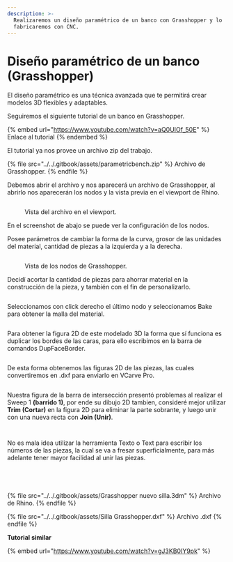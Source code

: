 ```yaml
---
description: >-
  Realizaremos un diseño paramétrico de un banco con Grasshopper y lo
  fabricaremos con CNC.
---
```


# Diseño paramétrico de un banco (Grasshopper)

El diseño paramétrico es una técnica avanzada que te permitirá crear modelos 3D flexibles y adaptables.&#x20;

Seguiremos el siguiente tutorial de un banco en Grasshopper.

{% embed url="https://www.youtube.com/watch?v=aQ0UIOf_50E" %}
Enlace al tutorial
{% endembed %}

El tutorial ya nos provee un archivo zip del trabajo.

{% file src="../../.gitbook/assets/parametricbench.zip" %}
Archivo de Grasshopper.
{% endfile %}

Debemos abrir el archivo y nos aparecerá un archivo de Grasshopper, al abrirlo nos aparecerán los nodos y la vista previa en el viewport de Rhino.

<figure><img src="../../.gitbook/assets/image (13) (1) (1) (1).png" alt=""><figcaption><p>Vista del archivo en el viewport.</p></figcaption></figure>

En el screenshot de abajo se puede ver la configuración de los nodos.

Posee parámetros de cambiar la forma de la curva, grosor de las unidades del material, cantidad de piezas a la izquierda y a la derecha.

<figure><img src="../../.gitbook/assets/image (9) (1) (1) (1).png" alt=""><figcaption><p>Vista de los nodos de Grasshopper.</p></figcaption></figure>

Decidí acortar la cantidad de piezas para ahorrar material en la construcción de la pieza, y también con el fin de personalizarlo.

<figure><img src="../../.gitbook/assets/imagen_2023-11-13_133734594.png" alt=""><figcaption></figcaption></figure>

Seleccionamos con click derecho el último nodo y seleccionamos Bake para obtener la malla del material.

<figure><img src="../../.gitbook/assets/imagen_2023-11-13_133822209.png" alt=""><figcaption></figcaption></figure>

Para obtener la figura 2D de este modelado 3D la forma que sí funciona es duplicar los bordes de las caras, para ello escribimos en la barra de comandos DupFaceBorder.

<figure><img src="../../.gitbook/assets/Captura de pantalla 2023-11-10 172708.png" alt=""><figcaption></figcaption></figure>

De esta forma obtenemos las figuras 2D de las piezas, las cuales convertiremos en .dxf para enviarlo en VCarve Pro.

<figure><img src="../../.gitbook/assets/Captura de pantalla 2023-11-13 140327.png" alt=""><figcaption></figcaption></figure>

Nuestra figura de la barra de intersección presentó problemas al realizar el  Sweep 1 **(barrido 1)**, por  ende su dibujo 2D tambien, consideré mejor utilizar **Trim (Cortar)** en la figura 2D para eliminar la parte sobrante, y luego unir con una nueva recta con **Join (Unir)**.

<div>

<figure><img src="../../.gitbook/assets/imagen_2023-11-13_140533797.png" alt=""><figcaption></figcaption></figure>

 

<figure><img src="../../.gitbook/assets/imagen_2023-11-13_142231096.png" alt=""><figcaption></figcaption></figure>

</div>

No es mala idea utilizar la herramienta Texto o Text para escribir los números de las piezas, la cual se va a fresar superficialmente, para más adelante tener mayor facilidad al unir las piezas.

<div>

<figure><img src="../../.gitbook/assets/imagen_2023-11-13_142523796.png" alt=""><figcaption></figcaption></figure>

 

<figure><img src="../../.gitbook/assets/imagen_2023-11-13_142647188.png" alt=""><figcaption></figcaption></figure>

 

<figure><img src="../../.gitbook/assets/imagen_2023-11-13_142647188 (1).png" alt=""><figcaption></figcaption></figure>

</div>

<figure><img src="../../.gitbook/assets/imagen_2023-11-13_143157040.png" alt=""><figcaption></figcaption></figure>

{% file src="../../.gitbook/assets/Grasshopper nuevo silla.3dm" %}
Archivo de Rhino.
{% endfile %}

{% file src="../../.gitbook/assets/Silla Grasshopper.dxf" %}
Archivo .dxf
{% endfile %}



**Tutorial similar**

{% embed url="https://www.youtube.com/watch?v=gJ3KB0IY9pk" %}


